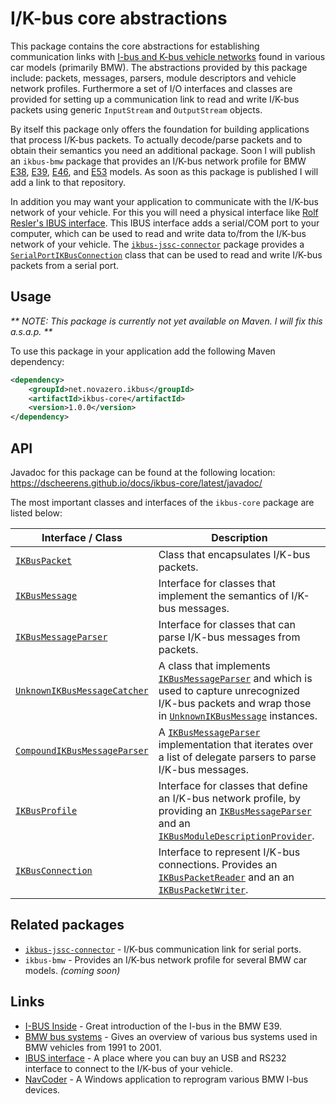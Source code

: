 I/K-bus core abstractions
=========================

This package contains the core abstractions for establishing communication links with [I-bus and K-bus vehicle networks](http://e38.org/bussystem.pdf) found in various car models (primarily BMW).
The abstractions provided by this package include: packets, messages, parsers, module descriptors and vehicle network profiles.
Furthermore a set of I/O interfaces and classes are provided for setting up a communication link to read and write I/K-bus packets using generic `InputStream` and `OutputStream` objects.

By itself this package only offers the foundation for building applications that process I/K-bus packets.
To actually decode/parse packets and to obtain their semantics you need an additional package.
Soon I will publish an `ikbus-bmw` package that provides an I/K-bus network profile for BMW [E38](https://en.wikipedia.org/wiki/BMW_7_Series_%28E38%29), [E39](https://en.wikipedia.org/wiki/BMW_5_Series_%28E39%29), [E46](https://en.wikipedia.org/wiki/BMW_3_Series_%28E46%29), and [E53](https://en.wikipedia.org/wiki/BMW_X5_%28E53%29) models.
As soon as this package is published I will add a link to that repository.

In addition you may want your application to communicate with the I/K-bus network of your vehicle.
For this you will need a physical interface like [Rolf Resler's IBUS interface](http://www.reslers.de/IBUS/).
This IBUS interface adds a serial/COM port to your computer, which can be used to read and write data to/from the I/K-bus network of your vehicle.
The [`ikbus-jssc-connector`](https://github.com/dscheerens/ikbus-jssc-connector) package provides a [`SerialPortIKBusConnection`](https://dscheerens.github.io/docs/ikbus-jssc-connector/latest/javadoc/index.html?net/novazero/lib/ikbus/io/SerialPortIKBusConnection.html) class that can be used to read and write I/K-bus packets from a serial port.

Usage
-----

_** NOTE: This package is currently not yet available on Maven. I will fix this a.s.a.p. **_

To use this package in your application add the following Maven dependency:
```xml
<dependency>
	<groupId>net.novazero.ikbus</groupId>
	<artifactId>ikbus-core</artifactId>
	<version>1.0.0</version>
</dependency>
```

API
---

Javadoc for this package can be found at the following location: https://dscheerens.github.io/docs/ikbus-core/latest/javadoc/

The most important classes and interfaces of the `ikbus-core` package are listed below:

| Interface / Class | Description |
| ----------------- | ----------- |
| [`IKBusPacket`](https://dscheerens.github.io/docs/ikbus-core/latest/javadoc/index.html?net/novazero/lib/ikbus/IKBusPacket.html) | Class that encapsulates I/K-bus packets. |
| [`IKBusMessage`](https://dscheerens.github.io/docs/ikbus-core/latest/javadoc/index.html?net/novazero/lib/ikbus/IKBusMessage.html) | Interface for classes that implement the semantics of I/K-bus messages. |
| [`IKBusMessageParser`](https://dscheerens.github.io/docs/ikbus-core/latest/javadoc/index.html?net/novazero/lib/ikbus/IKBusMessageParser.html) | Interface for classes that can parse I/K-bus messages from packets. |
| [`UnknownIKBusMessageCatcher`](https://dscheerens.github.io/docs/ikbus-core/latest/javadoc/index.html?net/novazero/lib/ikbus/UnknownIKBusMessageCatcher.html) | A class that implements [`IKBusMessageParser`](https://dscheerens.github.io/docs/ikbus-core/latest/javadoc/index.html?net/novazero/lib/ikbus/IKBusMessageParser.html) and which is used to capture unrecognized I/K-bus packets and wrap those in [`UnknownIKBusMessage`](https://dscheerens.github.io/docs/ikbus-core/latest/javadoc/index.html?net/novazero/lib/ikbus/UnknownIKBusMessage.html) instances. |
| [`CompoundIKBusMessageParser`](https://dscheerens.github.io/docs/ikbus-core/latest/javadoc/index.html?net/novazero/lib/ikbus/CompoundIKBusMessageParser.html) | A [`IKBusMessageParser`](https://dscheerens.github.io/docs/ikbus-core/latest/javadoc/index.html?net/novazero/lib/ikbus/IKBusMessageParser.html) implementation that iterates over a list of delegate parsers to parse I/K-bus messages. |
| [`IKBusProfile`](https://dscheerens.github.io/docs/ikbus-core/latest/javadoc/index.html?net/novazero/lib/ikbus/IKBusProfile.html) | Interface for classes that define an I/K-bus network profile, by providing an [`IKBusMessageParser`](https://dscheerens.github.io/docs/ikbus-core/latest/javadoc/index.html?net/novazero/lib/ikbus/IKBusMessageParser.html) and an [`IKBusModuleDescriptionProvider`](https://dscheerens.github.io/docs/ikbus-core/latest/javadoc/index.html?net/novazero/lib/ikbus/IKBusModuleDescriptionProvider.html). |
| [`IKBusConnection`](https://dscheerens.github.io/docs/ikbus-core/latest/javadoc/index.html?net/novazero/lib/ikbus/io/IKBusConnection.html) | Interface to represent I/K-bus connections. Provides an [`IKBusPacketReader`](https://dscheerens.github.io/docs/ikbus-core/latest/javadoc/index.html?net/novazero/lib/ikbus/io/IKBusPacketReader.html) and an an [`IKBusPacketWriter`](https://dscheerens.github.io/docs/ikbus-core/latest/javadoc/index.html?net/novazero/lib/ikbus/io/IKBusPacketWriter.html). |


Related packages
----------------

* [`ikbus-jssc-connector`](https://github.com/dscheerens/ikbus-jssc-connector) - I/K-bus communication link for serial ports.
* `ikbus-bmw` - Provides an I/K-bus network profile for several BMW car models. _(coming soon)_

Links
-----
* [I-BUS Inside](http://web.comhem.se/mulle2/IBUSInsideDRAFTREV5.pdf) - Great introduction of the I-bus in the BMW E39. 
* [BMW bus systems](http://e38.org/bussystem.pdf) - Gives an overview of various bus systems used in BMW vehicles from 1991 to 2001.
* [IBUS interface](http://www.reslers.de/IBUS/) - A place where you can buy an USB and RS232 interface to connect to the I/K-bus of your vehicle.
* [NavCoder](http://www.navcoder.com/) - A Windows application to reprogram various BMW I-bus devices.
